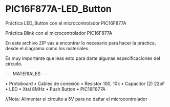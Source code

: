 # PIC16F877A-LED_Button
Práctica LED_Button con el microcontrolador PIC16F877A

Práctica Blink con el microcontrolador PIC16F877A

En este archivo ZIP vas a encontrar lo necesario para hacer la práctica, desde el diagrama como los materiales.

Es muy importante que leas esto para darte algunas especificaciones del circuito.

--- MATERIALES ---

•	Protoboard
•	Cables de conexión 
•	Resistor 100, 10k
•	Capacitor (2) 22pF
•	LED
•	Xtal 8MHz
• Push Button
•	PIC16F877A  

//Nota: Alimentar el circuito a 5V para no dañar el microcontrolador
